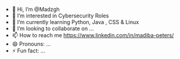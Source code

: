 - 👋 Hi, I’m @Madzgh
- 👀 I’m interested in Cybersecurity Roles
- 🌱 I’m currently learning Python, Java , CSS & Linux
- 💞️ I’m looking to collaborate on ...
- 📫 How to reach me https://www.linkedin.com/in/madiba-peters/
- 😄 Pronouns: ...
- ⚡ Fun fact: ...

<!---
Madzgh/Madzgh is a ✨ special ✨ repository because its `README.md` (this file) appears on your GitHub profile.
You can click the Preview link to take a look at your changes.
--->
